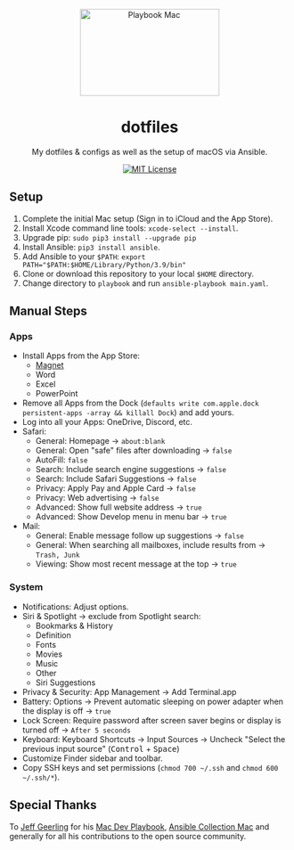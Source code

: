 <p align="center">
  <img src="https://github.com/timschneiderxyz/dotfiles/blob/main/playbook-mac.png" width="250" height="156" alt="Playbook Mac">
</p>

<h1 align="center">dotfiles</h1>

<p align="center">
  My dotfiles & configs as well as the setup of macOS via Ansible.
</p>

<p align="center">
  <a aria-label="MIT License" href="https://github.com/timschneiderxyz/dotfiles/blob/main/LICENSE">
    <img src="https://img.shields.io/badge/license-mit-689d6a?style=for-the-badge&labelColor=000000" alt="MIT License">
  </a>
</p>

## Setup

1. Complete the initial Mac setup (Sign in to iCloud and the App Store).
2. Install Xcode command line tools: `xcode-select --install`.
3. Upgrade pip: `sudo pip3 install --upgrade pip`
4. Install Ansible: `pip3 install ansible`.
5. Add Ansible to your `$PATH`: `export PATH="$PATH:$HOME/Library/Python/3.9/bin"`
6. Clone or download this repository to your local `$HOME` directory.
7. Change directory to `playbook` and run `ansible-playbook main.yaml`.

## Manual Steps

### Apps

- Install Apps from the App Store:
  - [Magnet](https://magnet.crowdcafe.com/)
  - Word
  - Excel
  - PowerPoint
- Remove all Apps from the Dock (`defaults write com.apple.dock persistent-apps -array && killall Dock`) and add yours.
- Log into all your Apps: OneDrive, Discord, etc.
- Safari:
  - General: Homepage → `about:blank`
  - General: Open "safe" files after downloading → `false`
  - AutoFill: `false`
  - Search: Include search engine suggestions → `false`
  - Search: Include Safari Suggestions → `false`
  - Privacy: Apply Pay and Apple Card → `false`
  - Privacy: Web advertising → `false`
  - Advanced: Show full website address → `true`
  - Advanced: Show Develop menu in menu bar → `true`
- Mail:
  - General: Enable message follow up suggestions → `false`
  - General: When searching all mailboxes, include results from → `Trash, Junk`
  - Viewing: Show most recent message at the top → `true`

### System

- Notifications: Adjust options.
- Siri & Spotlight → exclude from Spotlight search:
  - Bookmarks & History
  - Definition
  - Fonts
  - Movies
  - Music
  - Other
  - Siri Suggestions
- Privacy & Security: App Management → Add Terminal.app
- Battery: Options → Prevent automatic sleeping on power adapter when the display is off → `true`
- Lock Screen: Require password after screen saver begins or display is turned off → `After 5 seconds`
- Keyboard: Keyboard Shortcuts → Input Sources → Uncheck "Select the previous input source" (<kbd>Control</kbd> + <kbd>Space</kbd>)
- Customize Finder sidebar and toolbar.
- Copy SSH keys and set permissions (`chmod 700 ~/.ssh` and `chmod 600 ~/.ssh/*`).

## Special Thanks

To [Jeff Geerling](https://github.com/geerlingguy) for his [Mac Dev Playbook](https://github.com/geerlingguy/mac-dev-playbook), [Ansible Collection Mac](https://github.com/geerlingguy/ansible-collection-mac) and generally for all his contributions to the open source community.
